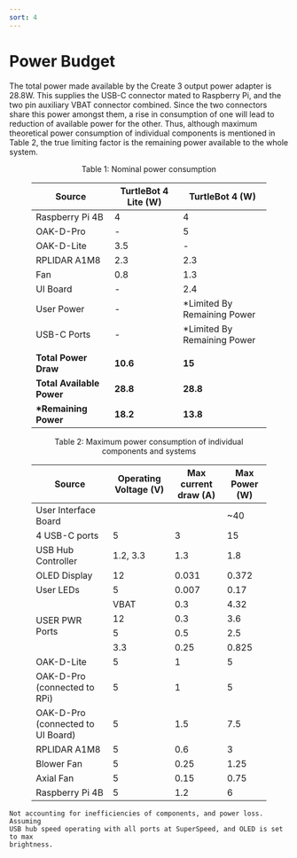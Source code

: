 ```yaml
---
sort: 4
---
```


# Power Budget

The total power made available by the Create 3 output power adapter is 28.8W. This supplies the USB-C connector mated to Raspberry Pi, and the two pin auxiliary VBAT connector combined. Since the two connectors share this power amongst them, a rise in consumption of one will lead to reduction of available power for the other. Thus, although maximum theoretical power consumption of individual components is mentioned in Table 2, the true limiting factor is the remaining power available to the whole system.

<figure>
    <figcaption style="text-align:center;">Table 1: Nominal power consumption</figcaption>
    <table class="center-table">
        <thead>
            <tr>
                <th>Source</th>
                <th>TurtleBot 4 Lite (W)</th>
                <th>TurtleBot 4 (W)</th>
            </tr>
        </thead>
        <tbody>
            <tr>
                <td>Raspberry Pi 4B</td>
                <td>4</td>
                <td>4</td>
            </tr>
            <tr>
                <td>OAK-D-Pro</td>
                <td>-</td>
                <td>5</td>
            </tr>
            <tr>
                <td>OAK-D-Lite</td>
                <td>3.5</td>
                <td>-</td>
            </tr>
            <tr>
                <td>RPLIDAR A1M8</td>
                <td>2.3</td>
                <td>2.3</td>
            </tr>
            <tr>
                <td>Fan</td>
                <td>0.8</td>
                <td>1.3</td>
            </tr>
            <tr>
                <td>UI Board</td>
                <td>-</td>
                <td>2.4</td>
            </tr>
            <tr>
                <td>User Power</td>
                <td>-</td>
                <td>*Limited By Remaining Power</td>
            </tr>
            <tr>
                <td>USB-C Ports</td>
                <td>-</td>
                <td>*Limited By Remaining Power</td>
            </tr>
            <tr>
                <td></td>
                <td></td>
                <td></td>
            </tr>
            <tr>
                <td><b>Total Power Draw</b></td>
                <td><b>10.6</b></td>
                <td><b>15</b></td>
            </tr>
            <tr>
                <td><b>Total Available Power</b></td>
                <td><b>28.8</b></td>
                <td><b>28.8</b></td>
            </tr>
            <tr>
                <td><b>*Remaining Power</b></td>
                <td><b>18.2</b></td>
                <td><b>13.8</b></td>
            </tr>
        </tbody>
    </table>
</figure>

<figure>
    <figcaption style="text-align:center;">Table 2: Maximum power consumption of individual components and systems</figcaption>
    <table class="center-table">
        <thead>
            <tr>
                <th>Source</th>
                <th>Operating Voltage (V)</th>
                <th>Max current draw (A)</th>
                <th>Max Power (W)</th>
            </tr>
        </thead>
        <tbody>
            <tr>
                <td>User Interface Board</td>
                <td colspan=2></td>
                <td>~40</td>
            </tr>
            <tr>
                <td>4 USB-C ports</td>
                <td>5</td>
                <td>3</td>
                <td>15</td>
            </tr>
            <tr>
                <td>USB Hub Controller</td>
                <td>1.2, 3.3</td>
                <td>1.3</td>
                <td>1.8</td>
            </tr>
            <tr>
                <td>OLED Display</td>
                <td>12</td>
                <td>0.031</td>
                <td>0.372</td>
            </tr>
            <tr>
                <td>User LEDs</td>
                <td>5</td>
                <td>0.007</td>
                <td>0.17</td>
            </tr>
            <tr>
                <td rowspan=4>USER PWR Ports</td>
                <td>VBAT</td>
                <td>0.3</td>
                <td>4.32</td>
            </tr>
            <tr>
                <td>12</td>
                <td>0.3</td>
                <td>3.6</td>
            </tr>
            <tr>
                <td>5</td>
                <td>0.5</td>
                <td>2.5</td>
            </tr>
            <tr>
                <td>3.3</td>
                <td>0.25</td>
                <td>0.825</td>
            </tr>
            <tr>
                <td>OAK-D-Lite</td>
                <td>5</td>
                <td>1</td>
                <td>5</td>
            </tr>
            <tr>
                <td>OAK-D-Pro (connected to RPi)</td>
                <td>5</td>
                <td>1</td>
                <td>5</td>
            </tr>
            <tr>
                <td>OAK-D-Pro (connected to UI Board)</td>
                <td>5</td>
                <td>1.5</td>
                <td>7.5</td>
            </tr>
            <tr>
                <td>RPLIDAR A1M8</td>
                <td>5</td>
                <td>0.6</td>
                <td>3</td>
            </tr>
            <tr>
                <td>Blower Fan</td>
                <td>5</td>
                <td>0.25</td>
                <td>1.25</td>
            </tr>
            <tr>
                <td>Axial Fan</td>
                <td>5</td>
                <td>0.15</td>
                <td>0.75</td>
            </tr>
            <tr>
                <td>Raspberry Pi 4B</td>
                <td>5</td>
                <td>1.2</td>
                <td>6</td>
            </tr>
        </tbody>
    </table>
</figure>

```note
Not accounting for inefficiencies of components, and power loss. Assuming 
USB hub speed operating with all ports at SuperSpeed, and OLED is set to max 
brightness.
```
